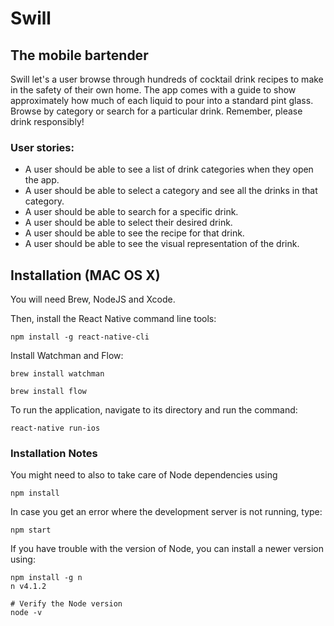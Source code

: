 # Swill
## The mobile bartender
Swill let's a user browse through hundreds of cocktail drink recipes to make in the safety of their own home. The app comes with a guide to show approximately how much of each liquid to pour into a standard pint glass. Browse by category or search for a particular drink. Remember, please drink responsibly!


### User stories:
* A user should be able to see a list of drink categories when they open the app.
* A user should be able to select a category and see all the drinks in that category.
* A user should be able to search for a specific drink.
* A user should be able to select their desired drink.
* A user should be able to see the recipe for that drink.
* A user should be able to see the visual representation of the drink.

## Installation (MAC OS X)

You will need Brew, NodeJS and Xcode.

Then, install the React Native command line tools:

```
npm install -g react-native-cli
```

Install Watchman and Flow:
```
brew install watchman

brew install flow
```

To run the application, navigate to its directory and run the command:

```
react-native run-ios
```

### Installation Notes

You might need to also to take care of Node dependencies using

```
npm install
```

In case you get an error where the development server is not running, type:

```
npm start
```

If you have trouble with the version of Node, you can install a newer version using:

```
npm install -g n
n v4.1.2

# Verify the Node version
node -v
```
